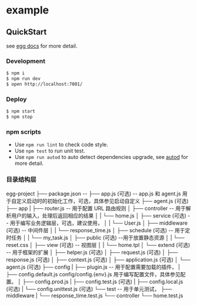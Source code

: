 # example



## QuickStart

<!-- add docs here for user -->

see [egg docs][egg] for more detail.

### Development

```bash
$ npm i
$ npm run dev
$ open http://localhost:7001/
```

### Deploy

```bash
$ npm start
$ npm stop
```

### npm scripts

- Use `npm run lint` to check code style.
- Use `npm test` to run unit test.
- Use `npm run autod` to auto detect dependencies upgrade, see [autod](https://www.npmjs.com/package/autod) for more detail.


[egg]: https://eggjs.org

### 目录结构层
egg-project
├── package.json  -- 
├── app.js (可选)  -- app.js 和 agent.js 用于自定义启动时的初始化工作，可选，具体参见启动自定义
├── agent.js (可选)
├── app
|   ├── router.js  -- 用于配置 URL 路由规则
│   ├── controller -- 用于解析用户的输入，处理后返回相应的结果
│   |   └── home.js
│   ├── service (可选) -- 用于编写业务逻辑层，可选，建议使用，
│   |   └── User.js
│   ├── middleware (可选) -- 中间件层
│   |   └── response_time.js
│   ├── schedule (可选)  -- 用于定时任务
│   |   └── my_task.js
│   ├── public (可选) --用于放置静态资源
│   |   └── reset.css
│   ├── view (可选) -- 视图层
│   |   └── home.tpl
│   └── extend (可选) -- 用于框架的扩展
│       ├── helper.js (可选)
│       ├── request.js (可选)
│       ├── response.js (可选)
│       ├── context.js (可选)
│       ├── application.js (可选)
│       └── agent.js (可选)
├── config
|   ├── plugin.js  -- 用于配置需要加载的插件，
|   ├── config.default.js  config/config.{env}.js 用于编写配置文件，具体参见配置。
│   ├── config.prod.js
|   ├── config.test.js (可选)
|   ├── config.local.js (可选)
|   └── config.unittest.js (可选)
└── test  -- 用于单元测试，
    ├── middleware
    |   └── response_time.test.js
    └── controller
        └── home.test.js
